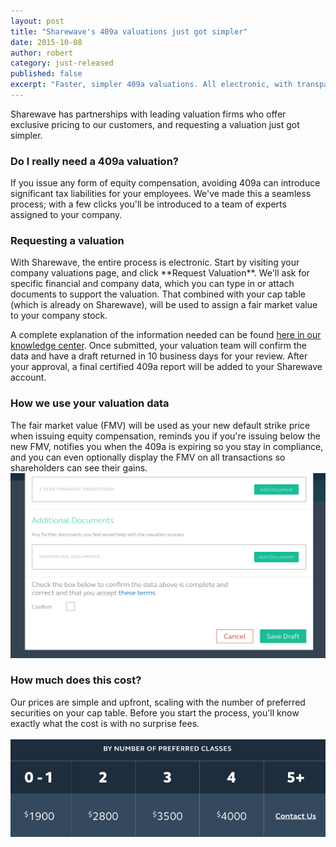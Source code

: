 ```yaml
---
layout: post
title: "Sharewave's 409a valuations just got simpler"
date: 2015-10-08
author: robert
category: just-released
published: false
excerpt: "Faster, simpler 409a valuations. All electronic, with transparent pricing."
---
```


Sharewave has partnerships with leading valuation firms who offer exclusive pricing to our customers, and requesting a valuation just got simpler.

<h3 style="text-align: left">Do I really need a 409a valuation?</h3>

If you issue any form of equity compensation, avoiding 409a can introduce significant tax liabilities for your employees. We've made this a seamless process; with a few clicks you'll be introduced to a team of experts assigned to your company.

<h3 style="text-align: left">Requesting a valuation</h3>
With Sharewave, the entire process is electronic. Start by visiting your company valuations page, and click **Request Valuation**. We'll ask for specific financial and company data, which you can type in or attach documents to support the valuation. That combined with your cap table (which is already on Sharewave), will be used to assign a fair market value to your company stock.

A complete explanation of the information needed can be found [here in our knowledge center](http://docs.sharewave.com/article/85-409a). Once submitted, your valuation team will confirm the data and have a draft returned in 10 business days for your review. After your approval, a final certified 409a report will be added to your Sharewave account.


<h3 style="text-align: left">How we use your valuation data</h3>
The fair market value (FMV) will be used as your new default strike price when issuing equity compensation, reminds you if you're issuing below the new FMV, notifies you when the 409a is expiring so you stay in compliance, and you can even optionally display the FMV on all transactions so shareholders can see their gains.

<img src="/images/confirmvaluation.png">

<h3 style="text-align: left">How much does this cost?</h3>
Our prices are simple and upfront, scaling with the number of preferred securities on your cap table. Before you start the process, you'll know exactly what the cost is with no surprise fees.
<br><br>
<img src="/images/409aPricing.png">
